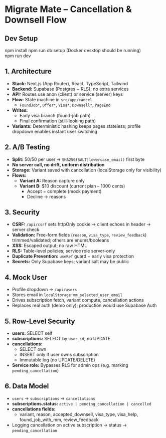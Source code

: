 # Migrate Mate – Cancellation & Downsell Flow

## Dev Setup
npm install
npm run db:setup (Docker desktop should be running)  
npm run dev  

## 1. Architecture
- **Stack:** Next.js (App Router), React, TypeScript, Tailwind  
- **Backend:** Supabase (Postgres + RLS); no extra services  
- **API:** Routes use anon (client) or service (server) keys  
- **Flow:** State machine in `src/app/cancel`  
  - `FoundJob*`, `Offer*`, `Visa*`, `Downsell*`, `PageEnd`  
- **Writes:**  
  - Early visa branch (found-job path)  
  - Final confirmation (still-looking path)  
- **Variants:** Deterministic hashing keeps pages stateless; profile dropdown enables instant user switching  

## 2. A/B Testing
- **Split:** 50/50 per user → `SHA256(SALT|lowercase_email)` first byte  
- **No server call, no drift, uniform distribution**  
- **Storage:** Variant saved with cancellation (localStorage only for visibility)  
- **Flows:**  
  - **Variant A:** Reason capture only  
  - **Variant B:** $10 discount (current plan – 1000 cents)  
    - Accept = complete (mock payment)  
    - Decline → reasons  

## 3. Security
- **CSRF:** `/api/csrf` sets httpOnly cookie → client echoes in header → server check  
- **Validation:** Free-form fields (`reason`, `visa_type`, `review_feedback`) trimmed/validated; others are enums/booleans  
- **XSS:** Escaped output; no raw HTML  
- **RLS:** Table-level policies; service role server-only  
- **Duplicate Prevention:** `useRef` guard + early visa protection  
- **Secrets:** Only Supabase keys; variant salt may be public  

## 4. Mock User
- Profile dropdown → `/api/users`  
- Stores email in `localStorage:mm_selected_user_email`  
- Drives subscription fetch, variant compute, cancellation actions  
- Replaces real auth (demo only); production would use Supabase Auth  

## 5. Row-Level Security
- **users:** SELECT self  
- **subscriptions:** SELECT by `user_id`; no UPDATE  
- **cancellations:**  
  - SELECT own  
  - INSERT only if user owns subscription  
  - Immutable log (no UPDATE/DELETE)  
- **Service role:** Bypasses RLS for admin ops (e.g. marking `pending_cancellation`)  

## 6. Data Model
- `users` → `subscriptions` → `cancellations`  
- **subscriptions.status:** `active | pending_cancellation | cancelled`  
- **cancellations fields:**  
  - variant, reason, accepted_downsell, visa_type, visa_help, found_job_with_mm, review_feedback  
- Logging cancellation on active subscription → status → `pending_cancellation`  

     
